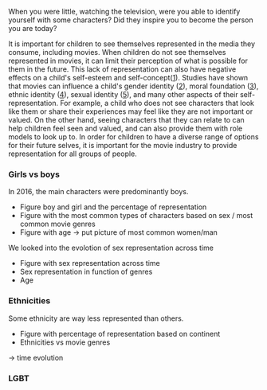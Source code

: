 When you were little, watching the television, were you able to identify yourself with some characters? Did they inspire you to become the person you are today? 

It is important for children to see themselves represented in the media they consume, including movies. When children do not see themselves represented in movies, it can limit their perception of what is possible for them in the future. This lack of representation can also have negative effects on a child's self-esteem and self-concept([1](https://academic.oup.com/jcr/article/32/1/119/1796308?login=true#89509484)). Studies have shown that movies can influence a child's gender identity ([2](https://link.springer.com/article/10.1007/s11199-020-01127-z)), moral foundation ([3](https://journals.plos.org/plosone/article?id=10.1371/journal.pone.0248928)), ethnic identity ([4](https://spssi.onlinelibrary.wiley.com/doi/full/10.1111/josi.12104)), sexual identity ([5](https://www.tandfonline.com/doi/abs/10.1300/J086v15n04_02)), and many other aspects of their self-representation. For example, a child who does not see characters that look like them or share their experiences may feel like they are not important or valued. On the other hand, seeing characters that they can relate to can help children feel seen and valued, and can also provide them with role models to look up to. In order for children to have a diverse range of options for their future selves, it is important for the movie industry to provide representation for all groups of people.

 
### Girls vs boys 
In 2016, the main characters were predominantly boys.

- Figure boy and girl and the percentage of representation
- Figure with the most common types of characters based on sex / most common movie genres
- Figure with age -> put picture of most common women/man

We looked into the evolotion of sex representation across time 

- Figure with sex representation across time 
- Sex representation in function of genres 
- Age 

### Ethnicities 
Some ethnicity are way less represented than others.

- Figure with percentage of representation based on continent 
- Ethnicities vs movie genres 

-> time evolution

### LGBT

